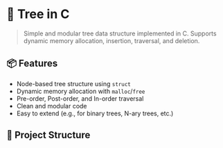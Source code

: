 # 🌳 Tree in C

> Simple and modular tree data structure implemented in C. Supports dynamic memory allocation, insertion, traversal, and deletion.

## 📦 Features

- Node-based tree structure using `struct`
- Dynamic memory allocation with `malloc`/`free`
- Pre-order, Post-order, and In-order traversal
- Clean and modular code
- Easy to extend (e.g., for binary trees, N-ary trees, etc.)

## 📁 Project Structure


